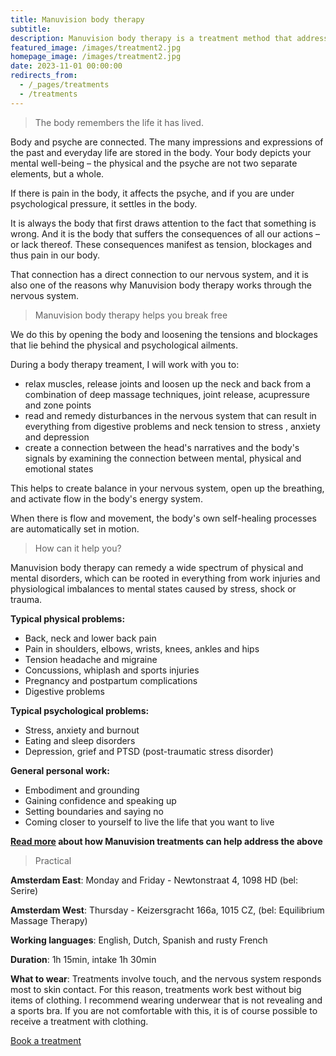 ```yaml
---
title: Manuvision body therapy
subtitle: 
description: Manuvision body therapy is a treatment method that addresses physical and psychological disorders through the body. We release the tension behind the body's symptoms, create balance in the nervous system, and kickstart the body's natural healing processes. Available in English, Dutch, Spanish, and (rusty) French.
featured_image: /images/treatment2.jpg
homepage_image: /images/treatment2.jpg
date: 2023-11-01 00:00:00
redirects_from:
  - /_pages/treatments
  - /treatments
---
```


> The body remembers the life it has lived.

Body and psyche are connected.
The many impressions and expressions of the past and everyday life are stored in the body.
Your body depicts your mental well-being – the physical and the psyche are not two separate elements, but a whole.

If there is pain in the body, it affects the psyche, and if you are under psychological pressure, it settles in the body.

It is always the body that first draws attention to the fact that something is wrong.
And it is the body that suffers the consequences of all our actions – or lack thereof.
These consequences manifest as tension, blockages and thus pain in our body.

That connection has a direct connection to our nervous system, and it is also one of the reasons why Manuvision body therapy works through the nervous system.

> Manuvision body therapy helps you break free

We do this by opening the body and loosening the tensions and blockages that lie behind the physical and psychological ailments.

During a body therapy treament, I will work with you to:

* relax muscles, release joints and loosen up the neck and back from a combination of deep massage techniques, joint release, acupressure and zone points
* read and remedy disturbances in the nervous system that can result in everything from digestive problems and neck tension to stress , anxiety and depression
* create a connection between the head's narratives and the body's signals by examining the connection between mental, physical and emotional states

This helps to create balance in your nervous system, open up the breathing, and activate flow in the body's energy system.

When there is flow and movement, the body's own self-healing processes are automatically set in motion.

> How can it help you?

Manuvision body therapy can remedy a wide spectrum of physical and mental disorders, which can be rooted in everything from work injuries and physiological imbalances to mental states caused by stress, shock or trauma.

**Typical physical problems:**

* Back, neck and lower back pain
* Pain in shoulders, elbows, wrists, knees, ankles and hips
* Tension headache and migraine
* Concussions, whiplash and sports injuries
* Pregnancy and postpartum complications
* Digestive problems

**Typical psychological problems:**

* Stress, anxiety and burnout
* Eating and sleep disorders
* Depression, grief and PTSD (post-traumatic stress disorder)

**General personal work:**

* Embodiment and grounding
* Gaining confidence and speaking up
* Setting boundaries and saying no
* Coming closer to yourself to live the life that you want to live

**[Read more](https://manuvision-dk.translate.goog/hvad-kan-kropsterapi-hjaelpe-med/?_x_tr_sl=da&_x_tr_tl=en&_x_tr_hl=en-US&_x_tr_pto=wapp) about how Manuvision treatments can help address the above**

> Practical

**Amsterdam East**:
Monday and Friday - Newtonstraat 4, 1098 HD (bel: Serire)

**Amsterdam West**:
Thursday - Keizersgracht 166a, 1015 CZ, (bel: Equilibrium Massage Therapy)

**Working languages**:
English, Dutch, Spanish and rusty French

**Duration**:
1h 15min, intake 1h 30min

**What to wear**:
Treatments involve touch, and the nervous system responds most to skin contact.
For this reason, treatments work best without big items of clothing.
I recommend wearing underwear that is not revealing and a sports bra.
If you are not comfortable with this, it is of course possible to receive a treatment with clothing.

<a href="/contact" class="button button--large">Book a treatment</a>

